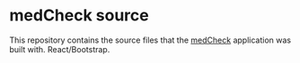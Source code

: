 # medCheck source
This repository contains the source files that the [medCheck](https://johannarei.github.io/medCheck) application was built with. React/Bootstrap.
